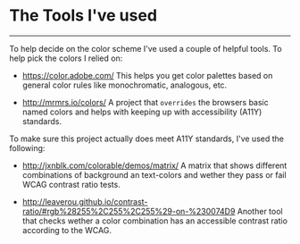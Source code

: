 # The Tools I've used
-----------------

To help decide on the color scheme I've used a couple of helpful tools. To help pick the colors I relied on:

* https://color.adobe.com/
This helps you get color palettes based on general color rules like monochromatic, analogous, etc.

* http://mrmrs.io/colors/
A project that `overrides` the browsers basic named colors and helps with keeping up with accessibility (A11Y) standards.

To make sure this project actually does meet A11Y standards, I've used the following:

* http://jxnblk.com/colorable/demos/matrix/
A matrix that shows different combinations of background an text-colors and wether they pass or fail WCAG contrast ratio tests.

* http://leaverou.github.io/contrast-ratio/#rgb%28255%2C255%2C255%29-on-%230074D9
Another tool that checks wether a color combination has an accessible contrast ratio according to the WCAG.
